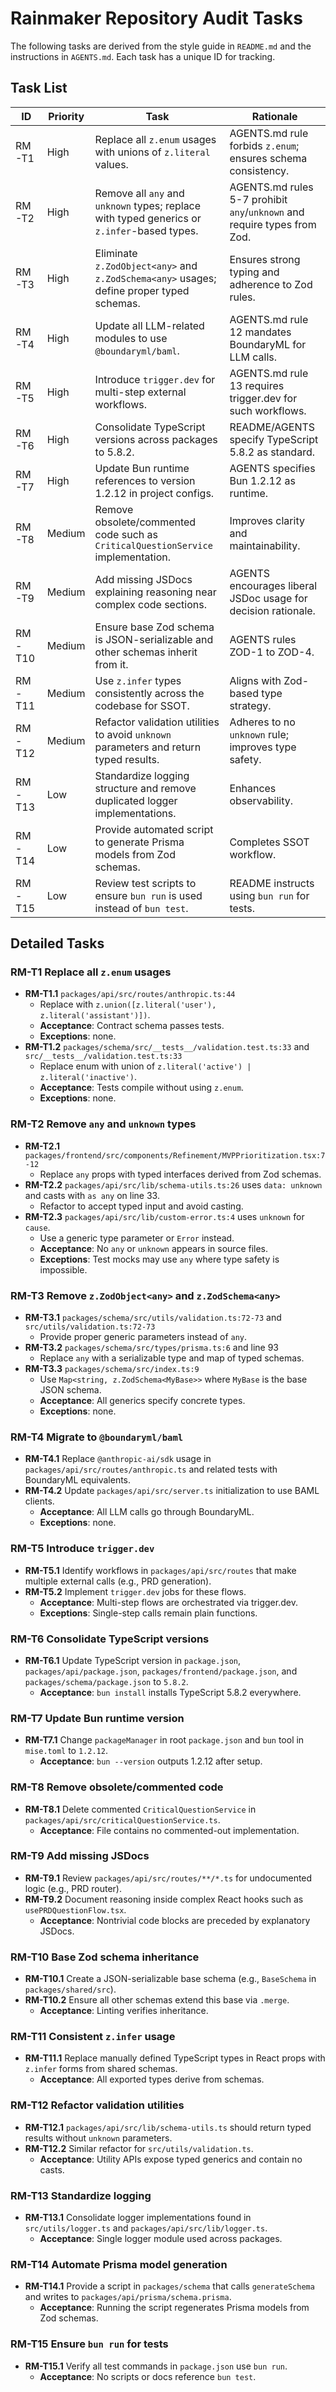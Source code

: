 # Rainmaker Repository Audit Tasks

The following tasks are derived from the style guide in `README.md` and the instructions in `AGENTS.md`. Each task has a unique ID for tracking.

## Task List

| ID | Priority | Task | Rationale |
|---|---|---|---|
| RM-T1 | High | Replace all `z.enum` usages with unions of `z.literal` values. | AGENTS.md rule forbids `z.enum`; ensures schema consistency. |
| RM-T2 | High | Remove all `any` and `unknown` types; replace with typed generics or `z.infer`-based types. | AGENTS.md rules 5-7 prohibit `any`/`unknown` and require types from Zod. |
| RM-T3 | High | Eliminate `z.ZodObject<any>` and `z.ZodSchema<any>` usages; define proper typed schemas. | Ensures strong typing and adherence to Zod rules. |
| RM-T4 | High | Update all LLM-related modules to use `@boundaryml/baml`. | AGENTS.md rule 12 mandates BoundaryML for LLM calls. |
| RM-T5 | High | Introduce `trigger.dev` for multi-step external workflows. | AGENTS.md rule 13 requires trigger.dev for such workflows. |
| RM-T6 | High | Consolidate TypeScript versions across packages to 5.8.2. | README/AGENTS specify TypeScript 5.8.2 as standard. |
| RM-T7 | High | Update Bun runtime references to version 1.2.12 in project configs. | AGENTS specifies Bun 1.2.12 as runtime. |
| RM-T8 | Medium | Remove obsolete/commented code such as `CriticalQuestionService` implementation. | Improves clarity and maintainability. |
| RM-T9 | Medium | Add missing JSDocs explaining reasoning near complex code sections. | AGENTS encourages liberal JSDoc usage for decision rationale. |
| RM-T10 | Medium | Ensure base Zod schema is JSON-serializable and other schemas inherit from it. | AGENTS rules ZOD-1 to ZOD-4. |
| RM-T11 | Medium | Use `z.infer` types consistently across the codebase for SSOT. | Aligns with Zod-based type strategy. |
| RM-T12 | Medium | Refactor validation utilities to avoid `unknown` parameters and return typed results. | Adheres to no `unknown` rule; improves type safety. |
| RM-T13 | Low | Standardize logging structure and remove duplicated logger implementations. | Enhances observability. |
| RM-T14 | Low | Provide automated script to generate Prisma models from Zod schemas. | Completes SSOT workflow. |
| RM-T15 | Low | Review test scripts to ensure `bun run` is used instead of `bun test`. | README instructs using `bun run` for tests. |

## Detailed Tasks

### RM-T1 Replace all `z.enum` usages
- **RM-T1.1** `packages/api/src/routes/anthropic.ts:44`
  - Replace with `z.union([z.literal('user'), z.literal('assistant')])`.
  - **Acceptance**: Contract schema passes tests.
  - **Exceptions**: none.
- **RM-T1.2** `packages/schema/src/__tests__/validation.test.ts:33` and `src/__tests__/validation.test.ts:33`
  - Replace enum with union of `z.literal('active') | z.literal('inactive')`.
  - **Acceptance**: Tests compile without using `z.enum`.
  - **Exceptions**: none.

### RM-T2 Remove `any` and `unknown` types
- **RM-T2.1** `packages/frontend/src/components/Refinement/MVPPrioritization.tsx:7-12`
  - Replace `any` props with typed interfaces derived from Zod schemas.
- **RM-T2.2** `packages/api/src/lib/schema-utils.ts:26` uses `data: unknown` and casts with `as any` on line 33.
  - Refactor to accept typed input and avoid casting.
- **RM-T2.3** `packages/api/src/lib/custom-error.ts:4` uses `unknown` for `cause`.
  - Use a generic type parameter or `Error` instead.
  - **Acceptance**: No `any` or `unknown` appears in source files.
  - **Exceptions**: Test mocks may use `any` where type safety is impossible.

### RM-T3 Remove `z.ZodObject<any>` and `z.ZodSchema<any>`
- **RM-T3.1** `packages/schema/src/utils/validation.ts:72-73` and `src/utils/validation.ts:72-73`
  - Provide proper generic parameters instead of `any`.
- **RM-T3.2** `packages/schema/src/types/prisma.ts:6` and line 93
  - Replace `any` with a serializable type and map of typed schemas.
- **RM-T3.3** `packages/schema/src/index.ts:9`
  - Use `Map<string, z.ZodSchema<MyBase>>` where `MyBase` is the base JSON schema.
  - **Acceptance**: All generics specify concrete types.
  - **Exceptions**: none.

### RM-T4 Migrate to `@boundaryml/baml`
- **RM-T4.1** Replace `@anthropic-ai/sdk` usage in `packages/api/src/routes/anthropic.ts` and related tests with BoundaryML equivalents.
- **RM-T4.2** Update `packages/api/src/server.ts` initialization to use BAML clients.
  - **Acceptance**: All LLM calls go through BoundaryML.
  - **Exceptions**: none.

### RM-T5 Introduce `trigger.dev`
- **RM-T5.1** Identify workflows in `packages/api/src/routes` that make multiple external calls (e.g., PRD generation).
- **RM-T5.2** Implement `trigger.dev` jobs for these flows.
  - **Acceptance**: Multi-step flows are orchestrated via trigger.dev.
  - **Exceptions**: Single-step calls remain plain functions.

### RM-T6 Consolidate TypeScript versions
- **RM-T6.1** Update TypeScript version in `package.json`, `packages/api/package.json`, `packages/frontend/package.json`, and `packages/schema/package.json` to `5.8.2`.
  - **Acceptance**: `bun install` installs TypeScript 5.8.2 everywhere.

### RM-T7 Update Bun runtime version
- **RM-T7.1** Change `packageManager` in root `package.json` and `bun` tool in `mise.toml` to `1.2.12`.
  - **Acceptance**: `bun --version` outputs 1.2.12 after setup.

### RM-T8 Remove obsolete/commented code
- **RM-T8.1** Delete commented `CriticalQuestionService` in `packages/api/src/criticalQuestionService.ts`.
  - **Acceptance**: File contains no commented-out implementation.

### RM-T9 Add missing JSDocs
- **RM-T9.1** Review `packages/api/src/routes/**/*.ts` for undocumented logic (e.g., PRD router).
- **RM-T9.2** Document reasoning inside complex React hooks such as `usePRDQuestionFlow.tsx`.
  - **Acceptance**: Nontrivial code blocks are preceded by explanatory JSDocs.

### RM-T10 Base Zod schema inheritance
- **RM-T10.1** Create a JSON-serializable base schema (e.g., `BaseSchema` in `packages/shared/src`).
- **RM-T10.2** Ensure all other schemas extend this base via `.merge`.
  - **Acceptance**: Linting verifies inheritance.

### RM-T11 Consistent `z.infer` usage
- **RM-T11.1** Replace manually defined TypeScript types in React props with `z.infer` forms from shared schemas.
  - **Acceptance**: All exported types derive from schemas.

### RM-T12 Refactor validation utilities
- **RM-T12.1** `packages/api/src/lib/schema-utils.ts` should return typed results without `unknown` parameters.
- **RM-T12.2** Similar refactor for `src/utils/validation.ts`.
  - **Acceptance**: Utility APIs expose typed generics and contain no casts.

### RM-T13 Standardize logging
- **RM-T13.1** Consolidate logger implementations found in `src/utils/logger.ts` and `packages/api/src/lib/logger.ts`.
  - **Acceptance**: Single logger module used across packages.

### RM-T14 Automate Prisma model generation
- **RM-T14.1** Provide a script in `packages/schema` that calls `generateSchema` and writes to `packages/api/prisma/schema.prisma`.
  - **Acceptance**: Running the script regenerates Prisma models from Zod schemas.

### RM-T15 Ensure `bun run` for tests
- **RM-T15.1** Verify all test commands in `package.json` use `bun run`.
  - **Acceptance**: No scripts or docs reference `bun test`.
